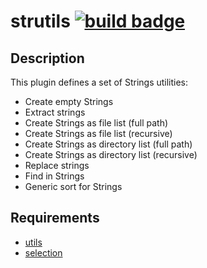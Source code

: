 strutils [![build badge][badge]][build]
========

Description
-----------

This plugin defines a set of Strings utilities:

* Create empty Strings
* Extract strings
* Create Strings as file list (full path)
* Create Strings as file list (recursive)
* Create Strings as directory list (full path)
* Create Strings as directory list (recursive)
* Replace strings
* Find in Strings
* Generic sort for Strings

Requirements
------------

* [utils](https://gitlab.com/cpran/plugin_utils)
* [selection](https://gitlab.com/cpran/plugin_selection)

[badge]: https://ci.gitlab.com/projects/3252/status.png?ref=master
[build]: https://ci.gitlab.com/projects/3252
